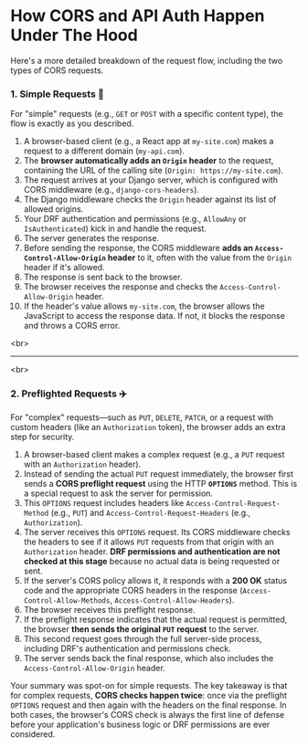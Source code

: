 # How CORS and API Auth Happen Under The Hood
Here's a more detailed breakdown of the request flow, including the two types of CORS requests.

### 1\. Simple Requests 🚀

For "simple" requests (e.g., `GET` or `POST` with a specific content type), the flow is exactly as you described.

1.  A browser-based client (e.g., a React app at `my-site.com`) makes a request to a different domain (`my-api.com`).
2.  The **browser automatically adds an `Origin` header** to the request, containing the URL of the calling site (`Origin: https://my-site.com`).
3.  The request arrives at your Django server, which is configured with CORS middleware (e.g., `django-cors-headers`).
4.  The Django middleware checks the `Origin` header against its list of allowed origins.
5.  Your DRF authentication and permissions (e.g., `AllowAny` or `IsAuthenticated`) kick in and handle the request.
6.  The server generates the response.
7.  Before sending the response, the CORS middleware **adds an `Access-Control-Allow-Origin` header** to it, often with the value from the `Origin` header if it's allowed.
8.  The response is sent back to the browser.
9.  The browser receives the response and checks the `Access-Control-Allow-Origin` header.
10. If the header's value allows `my-site.com`, the browser allows the JavaScript to access the response data. If not, it blocks the response and throws a CORS error.

\<br\>

-----

\<br\>

### 2\. Preflighted Requests ✈️

For "complex" requests—such as `PUT`, `DELETE`, `PATCH`, or a request with custom headers (like an `Authorization` token), the browser adds an extra step for security.

1.  A browser-based client makes a complex request (e.g., a `PUT` request with an `Authorization` header).
2.  Instead of sending the actual `PUT` request immediately, the browser first sends a **CORS preflight request** using the HTTP **`OPTIONS`** method. This is a special request to ask the server for permission.
3.  This `OPTIONS` request includes headers like `Access-Control-Request-Method` (e.g., `PUT`) and `Access-Control-Request-Headers` (e.g., `Authorization`).
4.  The server receives this `OPTIONS` request. Its CORS middleware checks the headers to see if it allows `PUT` requests from that origin with an `Authorization` header. **DRF permissions and authentication are not checked at this stage** because no actual data is being requested or sent.
5.  If the server's CORS policy allows it, it responds with a **200 OK** status code and the appropriate CORS headers in the response (`Access-Control-Allow-Methods`, `Access-Control-Allow-Headers`).
6.  The browser receives this preflight response.
7.  If the preflight response indicates that the actual request is permitted, the browser **then sends the original `PUT` request** to the server.
8.  This second request goes through the full server-side process, including DRF's authentication and permissions check.
9.  The server sends back the final response, which also includes the `Access-Control-Allow-Origin` header.

Your summary was spot-on for simple requests. The key takeaway is that for complex requests, **CORS checks happen twice**: once via the preflight `OPTIONS` request and then again with the headers on the final response. In both cases, the browser's CORS check is always the first line of defense before your application's business logic or DRF permissions are ever considered.